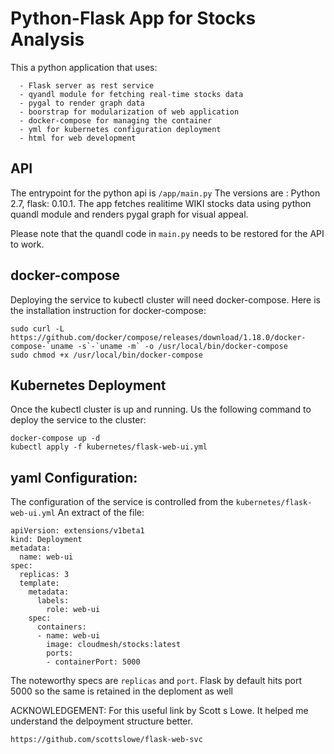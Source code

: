 # Python-Flask App for Stocks Analysis
This a python application that uses:

      - Flask server as rest service
      - qyandl module for fetching real-time stocks data
      - pygal to render graph data
      - boorstrap for modularization of web application
      - docker-compose for managing the container
      - yml for kubernetes configuration deployment
      - html for web development
 
 ## API
 The entrypoint for the python api is ```/app/main.py```
 The versions are : Python 2.7, flask: 0.10.1.
The app fetches realitime WIKI stocks data using python quandl module and renders pygal graph for visual appeal. 

Please note that the quandl code in `main.py` needs to be restored for the API to work.

## docker-compose
Deploying the service to kubectl cluster will need docker-compose.
Here is the installation instruction for docker-compose:
```
sudo curl -L https://github.com/docker/compose/releases/download/1.18.0/docker-compose-`uname -s`-`uname -m` -o /usr/local/bin/docker-compose
sudo chmod +x /usr/local/bin/docker-compose
```
 ## Kubernetes Deployment
Once the kubectl cluster is up and running. Us the following command to deploy the service to the cluster:
```
docker-compose up -d
kubectl apply -f kubernetes/flask-web-ui.yml
```

## yaml Configuration:
The configuration of the service is controlled from the `kubernetes/flask-web-ui.yml`
An extract of the file:
```
apiVersion: extensions/v1beta1
kind: Deployment
metadata:
  name: web-ui
spec:
  replicas: 3
  template:
    metadata:
      labels:
        role: web-ui
    spec:
      containers:
      - name: web-ui
        image: cloudmesh/stocks:latest
        ports:
        - containerPort: 5000
```
The noteworthy specs are `replicas` and `port`. Flask by default hits port 5000 so the same is retained in the deploment as well

ACKNOWLEDGEMENT:
For this useful link by Scott s Lowe. It helped me understand the delpoyment structure better. 
```
https://github.com/scottslowe/flask-web-svc
```
